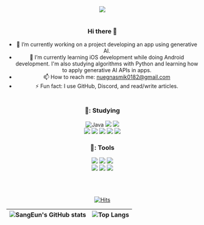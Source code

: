 



<div align="center">
  
  <img src="https://capsule-render.vercel.app/api?type=Waving&color=auto&height=300&section=header&text=%20KimSangEun&fontSize=90">
  <br/><br/>



### Hi there 👋


- 🔭 I’m currently working on a project developing an app using generative AI.
- 🌱 I’m currently learning iOS development while doing Android development. I'm also studying algorithms with Python and learning how to apply generative AI APIs in apps.
- 📫 How to reach me: nuegnasmik0182@gmail.com
- ⚡ Fun fact: I use GitHub, Discord, and read/write articles.
  <br/><br/>
  

### 🌷: Studying
![Java](https://img.shields.io/badge/Java-000000.svg?&style=flat&logo=Java&logoColor=white) 
<img src="https://img.shields.io/badge/Kotlin-000000?style=flat&logo=kotlin&logoColor=#7F52FF"/>
<img src="https://img.shields.io/badge/Python-000000?style=flat&logo=python&logoColor=#3776AB"/>
<br/>
<img src="https://img.shields.io/badge/Android-000000?style=flat&logo=android&logoColor=#3DDC84"/>
<img src="https://img.shields.io/badge/JetpackCompose-000000?style=flat&logo=jetpackcompose&logoColor=#4285F4"/> 
<img src="https://img.shields.io/badge/IntellijIDEA-000000?style=flat&logo=IntellijIDEA&logoColor=white"/>
<img src="https://img.shields.io/badge/FireBase-000000?style=flat&logo=FireBase&logoColor=#FFCA28"/>
<img src="https://img.shields.io/badge/Flask-000000?style=flat&logo=Flask&logoColor=#000000"/>



### 🌷: Tools
<img src="https://img.shields.io/badge/visualstudiocode-007ACC?style=flat&logo=visualstudiocode&logoColor=white"/>
<img src="https://img.shields.io/badge/googlecolab-F9AB00?style=flat&logo=googlecolab&logoColor=white"/>
<img src="https://img.shields.io/badge/anaconda-44A833?style=flat&logo=anaconda&logoColor=white"/>
<br/>
<img src="https://img.shields.io/badge/Slack-4A154B?style=flat&logo=Slack&logoColor=white"/>
<img src="https://img.shields.io/badge/Notion-000000?style=flat&logo=Notion&logoColor=white"/>
<img src="https://img.shields.io/badge/github-181717?style=flat&logo=github&logoColor=white"/>
<br/>
<br/>
<br/>
<br/>


[![Hits](https://hits.seeyoufarm.com/api/count/incr/badge.svg?url=https%3A%2F%2Fgithub.com%2Fvmkmym%2Fhit-counter&count_bg=%23ED8E33&title_bg=%2345A9DE&icon=github.svg&icon_color=%23E7E7E7&title=views&edge_flat=false)](https://hits.seeyoufarm.com)


![SangEun's GitHub stats](https://github-readme-stats.vercel.app/api?username=vmkmym&show_icons=true&theme=tokyonight&hide=java,python,html) |![Top Langs](https://github-readme-stats.vercel.app/api/top-langs/?username=vmkmym&layout=compact&theme=synthwave&hide=java,python,html)
--- | --- |
</div>
